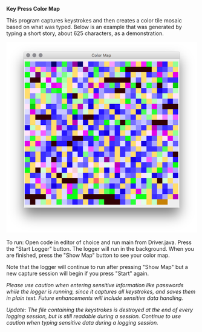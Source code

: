 **Key Press Color Map**

This program captures keystrokes and then creates a color tile mosaic based on what was typed. Below is an example that was generated by typing a short story, about 625 characters, as a demonstration.

![Example Mapping](example.png?raw=true "Example")

To run:
Open code in editor of choice and run main from Driver.java. Press the "Start Logger" button. The logger will run in 
the background. When you are finished, press the "Show Map" button to see your color map.

Note that the logger will continue to run after pressing "Show Map" but a new capture session will begin if you press 
"Start" again.

_Please use caution when entering sensitive information like passwords while the logger is running, since it captures 
all keystrokes, and saves them in plain text. Future enhancements will include sensitive data handling._

_Update: The file containing the keystrokes is destroyed at the end of every logging session, but is still readable during a session. Continue to use caution when typing sensitive data during a logging session._
